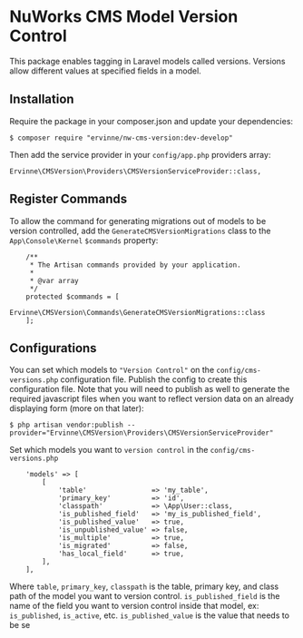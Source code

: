 # NuWorks CMS Model Version Control

This package enables tagging in Laravel models called versions. Versions allow different values at specified fields in a model.

## Installation

Require the package in your composer.json and update your dependencies:

````
$ composer require "ervinne/nw-cms-version:dev-develop"
````

Then add the service provider in your `config/app.php` providers array:

````
Ervinne\CMSVersion\Providers\CMSVersionServiceProvider::class,
````

## Register Commands

To allow the command for generating migrations out of models to be version controlled, add the `GenerateCMSVersionMigrations` class to the `App\Console\Kernel` `$commands` property:

````
    /**
     * The Artisan commands provided by your application.
     *
     * @var array
     */
    protected $commands = [
        Ervinne\CMSVersion\Commands\GenerateCMSVersionMigrations::class
    ];
````

## Configurations

You can set which models to `"Version Control"` on the `config/cms-versions.php` configuration file. Publish the config to create this configuration file. Note that you will need to publish as well to generate the required javascript files when you want to reflect version data on an already displaying form (more on that later):

````
$ php artisan vendor:publish --provider="Ervinne\CMSVersion\Providers\CMSVersionServiceProvider"
````

Set which models you want to `version control` in the `config/cms-versions.php` 

````
    'models' => [
        [
            'table'                => 'my_table',
            'primary_key'          => 'id',
            'classpath'            => \App\User::class,
            'is_published_field'   => 'my_is_published_field',
            'is_published_value'   => true,
            'is_unpublished_value' => false,
            'is_multiple'          => true,
            'is_migrated'          => false,
            'has_local_field'      => true,
        ],
    ],
````

Where `table`, `primary_key`, `classpath` is the table, primary key, and class path of the model you want to version control. `is_published_field` is the name of the field you want to version control inside that model, ex: `is_published`, `is_active`, etc. `is_published_value` is the value that needs to be se
<!--stackedit_data:
eyJoaXN0b3J5IjpbLTE0NDIwNzA5OF19
-->